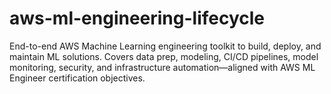 # aws-ml-engineering-lifecycle
End-to-end AWS Machine Learning engineering toolkit to build, deploy, and maintain ML solutions. Covers data prep, modeling, CI/CD pipelines, model monitoring, security, and infrastructure automation—aligned with AWS ML Engineer certification objectives.
